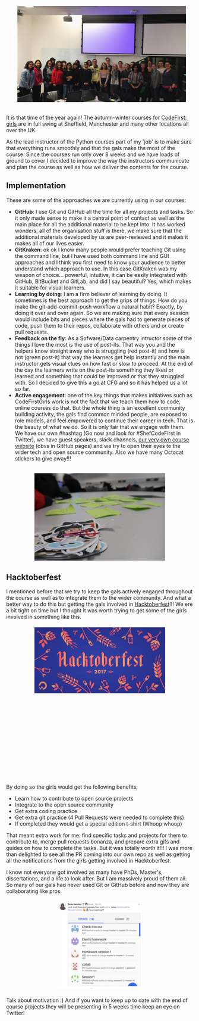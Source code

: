 <!--
.. title: CodeFirstGirls meets Hacktoberfest
.. slug: codefirstgirls-meets-hacktoberfest
.. date: 2018-01-04 13:31:32 UTC
.. tags:
.. category:
.. link:
.. description:
.. type: text
.. author: Tania A.
-->

<div style='width: 90%;
		height: auto;
		margin: 30px;
    text-align:center;'>
    <img src='/images/CFG_AW1.jpg'>
</div>

It is that time of the year again! The autumn-winter courses for
[CodeFirst: girls](http://www.codefirstgirls.org.uk/)
are in full swing at Sheffield, Manchester and many other locations all
 over the UK.

As the lead instructor of the Python courses part of my 'job' is to make sure
that everything runs smoothly and that the gals make the most of the course.
Since the courses run only over 8 weeks and we have loads of ground to cover I decided to
improve the way the instructors communicate and plan the course as well as how we deliver the
contents for the course.

## Implementation
These are some of the approaches we are currently using in our courses:

- **GitHub**: I use Git and GitHub all the time for all my projects and tasks. So it only made sense to make it a central point of contact as well as the main place for all the additional material to be kept into. It has worked wonders, all of the organisation stuff is there, we make sure that the additional materials developed by us are peer-reviewed and it makes it makes all of our lives easier.
- **GitKraken**: ok ok I know many people would prefer teaching Git using the command line, but I have used both command line and GUI approaches and I think you first need to know your audience to better understand which approach to use. In this case GitKraken was my weapon of choice... powerful, intuitive, it can be easily integrated with GitHub, BitBucket and GitLab, and did I say beautiful? Yes, which makes it suitable for visual learners.
- **Learning by doing**: I am a firm believer of learning by doing. It sometimes is the best approach to get the grips of things. How do you make the git-add-commit-push workflow a natural habit? Exactly, by doing it over and over again. So we are making sure that every session would include bits and pieces where the gals had to generate pieces of code, push them to their repos, collaborate with others and or create pull requests.
- **Feedback on the fly**: As a Sofware/Data carpentry intructor some of the things I love the most is the use of post-its. That way you and the helpers know straight away who is struggling (red post-it) and how is not (green post-it) that way the learners get help instantly and the main instructor gets visual clues on how fast or slow to proceed. At the end of the day the learners write on the post-its something they liked or learned and something that could be improved or that they struggled with. So I decided to give this a go at CFG and so it has helped us a lot so far.
- **Active engagement**: one of the key things that makes initiatives such as CodeFirstGirls work is not the fact that we teach them how to code, online courses do that. But the whole thing is an excellent community building activity, the gals find common minded people, are exposed to role models, and feel empowered to continue their career in tech. That is the beauty of what we do. So it is only fair that we engage with them. We have our own #hashtag (Go now and look for #ShefCodeFirst in Twitter), we have guest speakers, slack channels, [our very own course website](http://bitsandchips.me/Shef_CodeFirst_Python/) (obvs in GitHub pages) and we try to open their eyes to the wider tech and open source community. Also we have many Octocat stickers to give away!!!

<br/>
<div style='width: 70%;
		height: auto;
		margin: 0 auto;
    text-align:center;'>
    <img src='/images/CFG_AW2.jpg'>
</div>


## Hacktoberfest
I mentioned before that we try to keep the gals actively engaged throughout the course as well as to integrate them to the wider community.
And what a better way to do this but getting the gals involved in [Hacktoberfest](https://hacktoberfest.digitalocean.com/)!!! We ere a bit tight on time but I thought it was worth trying to get some of the girls involved in something like this.


<div style='width: 70%;
		height:400px;
		margin: 20px auto;
    text-align:center;'>
    <img src='/images/hacktoberfest.jpg'>
</div>

By doing so the girls would get the following benefits:

- Learn how to contribute to open source projects
- Integrate to the open source community
- Get extra coding practice
- Get extra git practice (4 Pull Requests were needed to complete this)
- If completed they would get a special edition t-shirt (Whoop whoop)

That meant extra work for me: find specific tasks and projects for them to contribute to, merge pull requests bonanza, and prepare extra gifs and guides on how to complete the tasks.
But it was totally worth it!!! I was more than delighted to see all the PR coming into our own repo as well as getting all the notifications from the girls getting involved in Hacktoberfest.

I know not everyone got involved as many have PhDs, Master's, dissertations, and a life to look after.
But I am massively proud of them all. So many of our gals had never used Git or GitHub before and now they
are collaborating like pros.

<div style='width: 45%;
		height: auto;
		margin: 20px auto;
    text-align:center;'>
    <img src='/images/PR_bonanza.png'>
</div>


Talk about motivation :) And if you want to keep up to date with the end of course projects they will be presenting in 5 weeks time keep an eye on Twitter!
